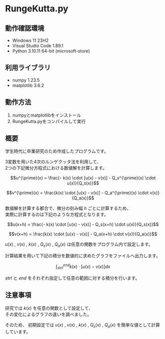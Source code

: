 # RungeKutta.py

## 動作確認環境
- Windows 11 23H2
- Visual Studio Code 1.89.1
- Python 3.10.11 64-bit (microsoft-store)

## 利用ライブラリ
- numpy 1.23.5
- matplotlib 3.6.2

## 動作方法
1. numpyとmatplotlibをインストール
2. RungeKutta.pyをコンパイルして実行

## 概要
学生時代に卒業研究のため作成したプログラムです。

3変数を用いた4次のルンゲクッタ法を利用して、  
2つの下記微分方程式における数値解を計算します。


$$u^{\prime}(x) = \frac{- k(x) \cdot [u(x) - v(x)] - Q_s^{\prime}(x) \cdot u(x)}{Q_s(x)}$$

$$v^{\prime}(x) = \frac{k(x) \cdot [u(x) - v(x)] - Q_a^{\prime}(x) \cdot v(x)}{Q_a(x)}$$


数値解を計算する都合で、微分の刻み幅 $h$ ごとに計算するため、  
実際に計算するのは下記のような方程式となります。


$$u(x+h) = \frac{- k(x) \cdot [u(x) - v(x)] - Q_s(x+h) \cdot u(x)}{Q_s(x)}$$

$$v(x+h) = \frac{k(x) \cdot [u(x) - v(x)] - Q_a(x+h) \cdot v(x)}{Q_a(x)}$$


$u(x)$ , $v(x)$ , $k(x)$ , $Q_s(x)$ , $Q_a(x)$ は任意の関数をプログラム内で設定します。

計算結果を用いて下記の積分を数値的に求めたグラフをファイルへ出力します。

$$\int_{strt}^{end} k(x) \cdot [u(x) - v(x)] dx$$

$strt$ と $end$ をそれぞれ指定して任意の範囲に対する積分を行います。

## 注意事項
研究では $k(x)$ を任意の関数として設定して、  
その変化によるグラフの違いを調べました。

そのため、 初期設定では $u(x)$ , $v(x)$ , $k(x)$ , $Q_s(x)$ , $Q_a(x)$ を簡単な値として計算しています。
